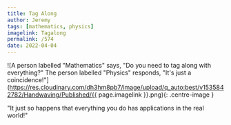 ```yaml
---
title: Tag Along
author: Jeremy
tags: [mathematics, physics]
imagelink: Tagalong
permalink: /574
date: 2022-04-04
---
```


![A person labelled "Mathematics" says, "Do you need to tag along with everything?" The person labelled "Physics" responds, "It's just a coincidence!"](https://res.cloudinary.com/dh3hm8pb7/image/upload/q_auto:best/v1535842782/Handwaving/Published/{{ page.imagelink }}.png){: .centre-image }

"It just so happens that everything you do has applications in the real world!"
